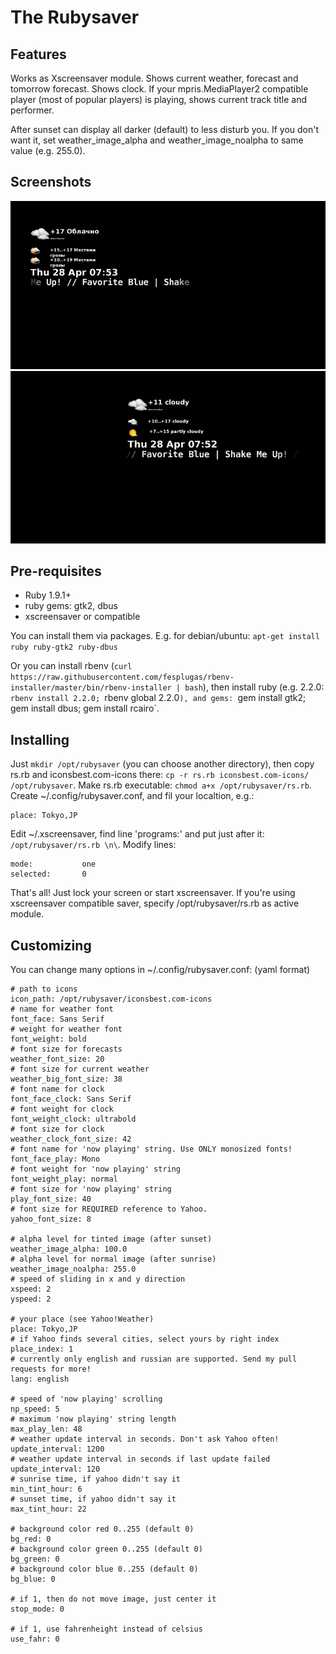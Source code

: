 The Rubysaver
=============

Features
--------

Works as Xscreensaver module. Shows current weather, forecast and tomorrow forecast. Shows clock. If your mpris.MediaPlayer2 compatible player (most of popular players) is playing, shows current track title and performer.

After sunset can display all darker (default) to less disturb you. If you don't want it, set weather_image_alpha and weather_image_noalpha to same value (e.g. 255.0).

Screenshots
-----------

![rus](rubysaver-ru.png)
![eng](rubysaver-eng.png)

Pre-requisites
--------------

- Ruby 1.9.1+
- ruby gems: gtk2, dbus
- xscreensaver or compatible

You can install them via packages. E.g. for debian/ubuntu: `apt-get install ruby ruby-gtk2 ruby-dbus`

Or you can install rbenv (`curl https://raw.githubusercontent.com/fesplugas/rbenv-installer/master/bin/rbenv-installer | bash`), then
install ruby (e.g. 2.2.0: `rbenv install 2.2.0; `rbenv global 2.2.0`), and gems: `gem install gtk2; gem install dbus; gem install rcairo`.

Installing
----------

Just `mkdir /opt/rubysaver` (you can choose another directory), then copy rs.rb and iconsbest.com-icons there:
`cp -r rs.rb iconsbest.com-icons/ /opt/rubysaver`. Make rs.rb executable: `chmod a+x /opt/rubysaver/rs.rb`.
Create ~/.config/rubysaver.conf, and fil your localtion, e.g.:

```
place: Tokyo,JP
```

Edit ~/.xscreensaver, find line 'programs:' and put just after it: `/opt/rubysaver/rs.rb \n\`. Modify lines:

```
mode:           one
selected:       0
```

That's all! Just lock your screen or start xscreensaver. If you're using xscreensaver compatible saver,
specify /opt/rubysaver/rs.rb as active module.


Customizing
-----------

You can change many options in ~/.config/rubysaver.conf: (yaml format)

```
# path to icons
icon_path: /opt/rubysaver/iconsbest.com-icons
# name for weather font
font_face: Sans Serif
# weight for weather font
font_weight: bold
# font size for forecasts
weather_font_size: 20
# font size for current weather
weather_big_font_size: 38
# font name for clock
font_face_clock: Sans Serif
# font weight for clock
font_weight_clock: ultrabold
# font size for clock
weather_clock_font_size: 42
# font name for 'now playing' string. Use ONLY monosized fonts!
font_face_play: Mono
# font weight for 'now playing' string
font_weight_play: normal
# font size for 'now playing' string
play_font_size: 40
# font size for REQUIRED reference to Yahoo.
yahoo_font_size: 8

# alpha level for tinted image (after sunset)
weather_image_alpha: 100.0
# alpha level for normal image (after sunrise)
weather_image_noalpha: 255.0
# speed of sliding in x and y direction
xspeed: 2
yspeed: 2

# your place (see Yahoo!Weather)
place: Tokyo,JP
# if Yahoo finds several cities, select yours by right index
place_index: 1
# currently only english and russian are supported. Send my pull requests for more!
lang: english

# speed of 'now playing' scrolling
np_speed: 5
# maximum 'now playing' string length
max_play_len: 48
# weather update interval in seconds. Don't ask Yahoo often!
update_interval: 1200
# weather update interval in seconds if last update failed
update_interval: 120
# sunrise time, if yahoo didn't say it
min_tint_hour: 6
# sunset time, if yahoo didn't say it
max_tint_hour: 22

# background color red 0..255 (default 0)
bg_red: 0
# background color green 0..255 (default 0)
bg_green: 0
# background color blue 0..255 (default 0)
bg_blue: 0

# if 1, then do not move image, just center it
stop_mode: 0

# if 1, use fahrenheight instead of celsius
use_fahr: 0

```


